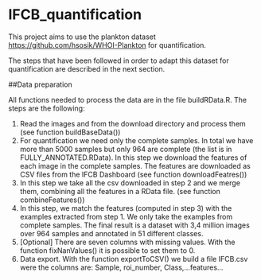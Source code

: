 # IFCB_quantification 

This project aims to use the plankton dataset https://github.com/hsosik/WHOI-Plankton for quantification.

The steps that have been followed in order to adapt this dataset for quantification are described in the next section.

##Data preparation

All functions needed to process the data are in the file buildRData.R. The steps are the following:

1. Read the images and from the download directory and process them (see function buildBaseData())
2. For quantification we need only the complete samples. In total we have more than 5000 samples but only 964 are complete (the list is in FULLY_ANNOTATED.RData). In this step we download the features of each image in the complete samples. The features are downloaded as CSV files from the IFCB Dashboard (see function downloadFeatres())
3. In this step we take all the csv downloaded in step 2 and we merge them, combining all the features in a RData file. (see function combineFeatures())
4. In this step, we match the features (computed in step 3) with the examples extracted from step 1. We only take the examples from complete samples. The final result is a dataset with 3,4 million images over 964 samples and annotated in 51 different classes.
5. [Optional] There are seven columns with missing values. With the function fixNanValues() it is possible to set them to 0.
6. Data export. With the function exportToCSV() we build a file IFCB.csv were the columns are: Sample, roi_number, Class,...features...


